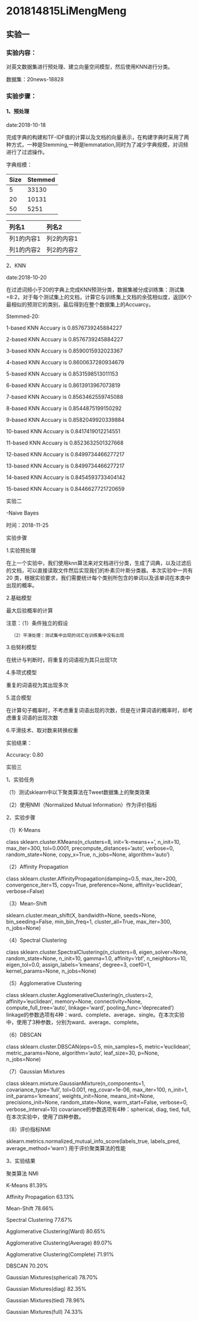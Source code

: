 # 201814815LiMengMeng

## 实验一
### 实验内容：
对英文数据集进行预处理、建立向量空间模型，然后使用KNN进行分类。

数据集：20news-18828
### 实验步骤：
#### 1、预处理
date:2018-10-18

完成字典的构建和TF-IDF值的计算以及文档的向量表示，在构建字典时采用了两种方式，一种是Stemming,一种是lemmatation,同时为了减少字典规模，对词频进行了过滤操作。

字典规模：

|Size|Stemmed|
|:---|:---|
|5|33130|37675|
|20|10131|11728|
|50|5251|5948|

|列名1|列名2|
|:---|:---|
|列1的内容1|列2的内容1|
|列1的内容2|列2的内容2|

2、KNN

date:2018-10-20

在过滤词频小于20的字典上完成KNN预测分类，数据集被分成训练集：测试集=8:2，对于每个测试集上的文档，计算它与训练集上文档的余弦相似度，返回K个最相似的预测它的类别，最后得到在整个数据集上的Accuarcy。


Stemmed-20:

1-based KNN Accuary is 0.8576739245884227

2-based KNN Accuary is 0.8576739245884227

3-based KNN Accuary is 0.8590015932023367

4-based KNN Accuary is 0.8600637280934679

5-based KNN Accuary is 0.8531598513011153

6-based KNN Accuary is 0.8613913967073819

7-based KNN Accuary is 0.8563462559745088

8-based KNN Accuary is 0.8544875199150292

9-based KNN Accuary is 0.8582049920339884

10-based KNN Accuary is 0.8417419012214551

11-based KNN Accuary is 0.8523632501327668

12-based KNN Accuary is 0.8499734466277217

13-based KNN Accuary is 0.8499734466277217

14-based KNN Accuary is 0.8454593733404142

15-based KNN Accuary is 0.8446627721720659


实验二

-Naive Bayes

时间：2018-11-25

实验步骤

1.实验预处理

在上一个实验中，我们使用knn算法来对文档进行分类，生成了词典，以及过滤后的文档，可以直接读取文件然后实现我们的朴素贝叶斯分类器。本次实验中一共有20 类，根据实验要求，我们需要统计每个类别所包含的单词以及该单词在本类中出现的概率。

2.基础模型

最大后验概率的计算

注意：（1）条件独立的假设

      （2）平滑处理：测试集中出现的词汇在训练集中没有出现
      
3.伯努利模型

在统计与判断时，将重复的词语视为其只出现1次

4.多项式模型

重复的词语视为其出现多次

5.混合模型

在计算句子概率时，不考虑重复词语出现的次数，但是在计算词语的概率时，却考虑重复词语的出现次数

6.平滑技术、取对数来转换权重

实验结果：

Accuracy: 0.80

实验三

1、实验任务

（1）测试sklearn中以下聚类算法在Tweet数据集上的聚类效果

（2）使用NMI（Normalized Mutual Information）作为评价指标


2、实验步骤

（1）K-Means

class sklearn.cluster.KMeans(n_clusters=8, init=’k-means++’, n_init=10, max_iter=300, tol=0.0001, precompute_distances=’auto’, verbose=0, random_state=None, copy_x=True, n_jobs=None, algorithm=’auto’)

（2）Affinity Propagation

class sklearn.cluster.AffinityPropagation(damping=0.5, max_iter=200, convergence_iter=15, copy=True, preference=None, affinity=’euclidean’, verbose=False)

（3）Mean-Shift

sklearn.cluster.mean_shift(X, bandwidth=None, seeds=None, bin_seeding=False, min_bin_freq=1, cluster_all=True, max_iter=300, n_jobs=None)

（4）Spectral Clustering

class sklearn.cluster.SpectralClustering(n_clusters=8, eigen_solver=None, random_state=None, n_init=10, gamma=1.0, affinity=’rbf’, n_neighbors=10, eigen_tol=0.0, assign_labels=’kmeans’, degree=3, coef0=1, kernel_params=None, n_jobs=None)

（5）Agglomerative Clustering

class sklearn.cluster.AgglomerativeClustering(n_clusters=2, affinity=’euclidean’, memory=None, connectivity=None, compute_full_tree=’auto’, linkage=’ward’, pooling_func=’deprecated’)
linkage的参数选项有4种：ward、complete、average、single。在本次实验中，使用了3种参数，分别为ward、average、complete。

（6）DBSCAN

class sklearn.cluster.DBSCAN(eps=0.5, min_samples=5, metric=’euclidean’, metric_params=None, algorithm=’auto’, leaf_size=30, p=None, n_jobs=None)

（7）Gaussian Mixtures

class sklearn.mixture.GaussianMixture(n_components=1, covariance_type=’full’, tol=0.001, reg_covar=1e-06, max_iter=100, n_init=1, init_params=’kmeans’, weights_init=None, means_init=None, precisions_init=None, random_state=None, warm_start=False, verbose=0, verbose_interval=10) 
covariance的参数选项有4种：spherical, diag, tied, full, 在本次实验中，使用了四种参数。

（8）评价指标NMI

sklearn.metrics.normalized_mutual_info_score(labels_true, labels_pred, average_method=’warn’)
用于评价聚类算法的性能

3、实验结果

聚类算法	NMI

K-Means	81.39%

Affinity Propagation	63.13%

Mean-Shift	78.66%

Spectral Clustering	77.67%


Agglomerative Clustering(Ward)	80.65%

Agglomerative Clustering(Average)	89.07%

Agglomerative Clustering(Complete)	71.91%

DBSCAN	70.20%

Gaussian Mixtures(spherical)	78.70%

Gaussian Mixtures(diag)	82.35%

Gaussian Mixtures(tied)	78.96%

Gaussian Mixtures(full)	74.33%
